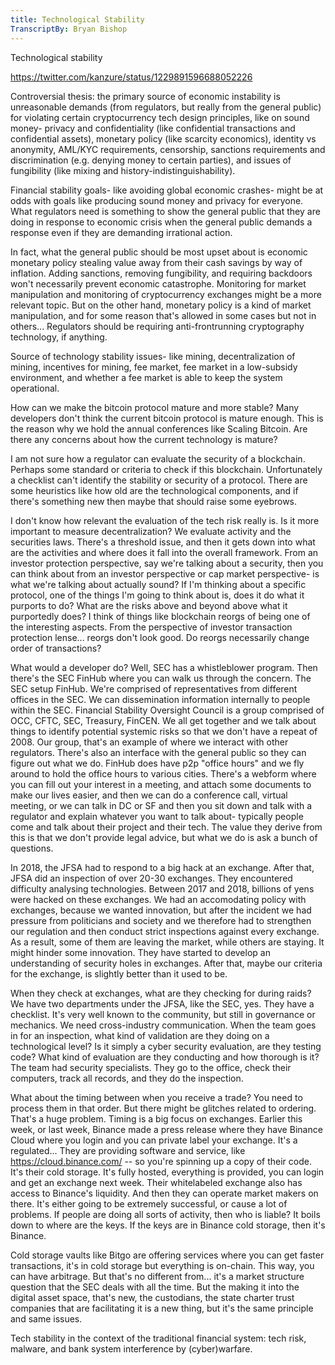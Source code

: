 ```yaml
---
title: Technological Stability
TranscriptBy: Bryan Bishop
---
```


Technological stability

<https://twitter.com/kanzure/status/1229891596688052226>

Controversial thesis: the primary source of economic instability is unreasonable demands (from regulators, but really from the general public) for violating certain cryptocurrency tech design principles, like on sound money- privacy and confidentiality (like confidential transactions and confidential assets), monetary policy (like scarcity economics), identity vs anonymity, AML/KYC requirements, censorship, sanctions requirements and discrimination (e.g. denying money to certain parties), and issues of fungibility (like mixing and history-indistinguishability).

Financial stability goals- like avoiding global economic crashes- might be at odds with goals like producing sound money and privacy for everyone. What regulators need is something to show the general public that they are doing in response to economic crisis when the general public demands a response even if they are demanding irrational action.

In fact, what the general public should be most upset about is economic monetary policy stealing value away from their cash savings by way of inflation. Adding sanctions, removing fungibility, and requiring backdoors won't necessarily prevent economic catastrophe. Monitoring for market manipulation and monitoring of cryptocurrency exchanges might be a more relevant topic. But on the other hand, monetary policy is a kind of market manipulation, and for some reason that's allowed in some cases but not in others... Regulators should be requiring anti-frontrunning cryptography technology, if anything.

Source of technology stability issues- like mining, decentralization of mining, incentives for mining, fee market, fee market in a low-subsidy environment, and whether a fee market is able to keep the system operational.

How can we make the bitcoin protocol mature and more stable? Many developers don't think the current bitcoin protocol is mature enough. This is the reason why we hold the annual conferences like Scaling Bitcoin. Are there any concerns about how the current technology is mature?

I am not sure how a regulator can evaluate the security of a blockchain. Perhaps some standard or criteria to check if this blockchain. Unfortunately a checklist can't identify the stability or security of a protocol. There are some heuristics like how old are the technological components, and if there's something new then maybe that should raise some eyebrows.

I don't know how relevant the evaluation of the tech risk really is. Is it more important to measure decentralization? We evaluate activity and the securities laws. There's a threshold issue, and then it gets down into what are the activities and where does it fall into the overall framework. From an investor protection perspective, say we're talking about a security, then you can think about from an investor perspective or cap market perspective- is what we're talking about actually sound? If I'm thinking about a specific protocol, one of the things I'm going to think about is, does it do what it purports to do? What are the risks above and beyond above what it purportedly does? I think of things like blockchain reorgs of being one of the interesting aspects. From the perspective of investor transaction protection lense... reorgs don't look good. Do reorgs necessarily change order of transactions?

What would a developer do? Well, SEC has a whistleblower program. Then there's the SEC FinHub where you can walk us through the concern. The SEC setup FinHub. We're comprised of representatives from different offices in the SEC. We can dissemination information internally to people within the SEC. Financial Stability Oversight Council is a group comprised of OCC, CFTC, SEC, Treasury, FinCEN. We all get together and we talk about things to identify potential systemic risks so that we don't have a repeat of 2008. Our group, that's an example of where we interact with other regulators. There's also an interface with the general public so they can figure out what we do. FinHub does have p2p "office hours" and we fly around to hold the office hours to various cities. There's a webform where you can fill out your interest in a meeting, and attach some documents to make our lives easier, and then we can do a conference call, virtual meeting, or we can talk in DC or SF and then you sit down and talk with a regulator and explain whatever you want to talk about- typically people come and talk about their project and their tech. The value they derive from this is that we don't provide legal advice, but what we do is ask a bunch of questions.

In 2018, the JFSA had to respond to a big hack at an exchange. After that, JFSA did an inspection of over 20-30 exchanges. They encountered difficulty analysing technologies. Between 2017 and 2018, billions of yens were hacked on these exchanges. We had an accomodating policy with exchanges, because we wanted innovation, but after the incident we had pressure from politicians and society and we therefore had to strengthen our regulation and then conduct strict inspections against every exchange. As a result, some of them are leaving the market, while others are staying. It might hinder some innovation. They have started to develop an understanding of security holes in exchanges. After that, maybe our criteria for the exchange, is slightly better than it used to be.

When they check at exchanges, what are they checking for during raids? We have two departments under the JFSA, like the SEC, yes. They have a checklist. It's very well known to the community, but still in governance or mechanics. We need cross-industry communication. When the team goes in for an inspection, what kind of validation are they doing on a technological level? Is it simply a cyber security evaluation, are they testing code? What kind of evaluation are they conducting and how thorough is it? The team had security specialists. They go to the office, check their computers, track all records, and they do the inspection.

What about the timing between when you receive a trade? You need to process them in that order. But there might be glitches related to ordering. That's a huge problem. Timing is a big focus on exchanges. Earlier this week, or last week, Binance made a press release where they have Binance Cloud where you login and you can private label your exchange. It's a regulated... They are providing software and service, like <https://cloud.binance.com/> -- so you're spinning up a copy of their code. It's their cold storage. It's fully hosted, everything is provided, you can login and get an exchange next week. Their whitelabeled exchange also has access to Binance's liquidity. And then they can operate market makers on there. It's either going to be extremely successful, or cause a lot of problems. If people are doing all sorts of activity, then who is liable? It boils down to where are the keys. If the keys are in Binance cold storage, then it's Binance.

Cold storage vaults like Bitgo are offering services where you can get faster transactions, it's in cold storage but everything is on-chain. This way, you can have arbitrage. But that's no different from... it's a market structure question that the SEC deals with all the time. But the making it into the digital asset space, that's new, the custodians, the state charter trust companies that are facilitating it is a new thing, but it's the same principle and same issues.

Tech stability in the context of the traditional financial system: tech risk, malware, and bank system interference by (cyber)warfare.

